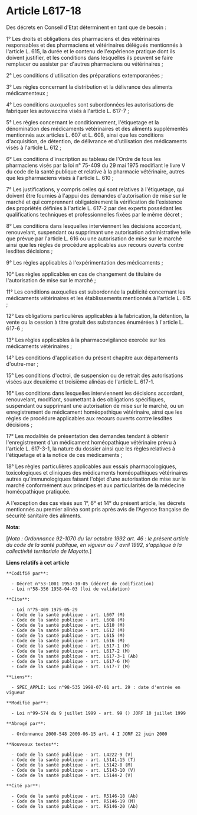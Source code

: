 # Article L617-18

Des décrets en Conseil d'Etat déterminent en tant que de besoin :

1° Les droits et obligations des pharmaciens et des vétérinaires responsables et des pharmaciens et vétérinaires délégués
mentionnés à l'article L. 615, la durée et le contenu de l'expérience pratique dont ils doivent justifier, et les conditions
dans lesquelles ils peuvent se faire remplacer ou assister par d'autres pharmaciens ou vétérinaires ;

2° Les conditions d'utilisation des préparations extemporanées ;

3° Les règles concernant la distribution et la délivrance des aliments médicamenteux ;

4° Les conditions auxquelles sont subordonnées les autorisations de fabriquer les autovaccins visés à l'article L. 617-7 ;

5° Les règles concernant le conditionnement, l'étiquetage et la dénomination des médicaments vétérinaires et des aliments
supplémentés mentionnés aux articles L. 607 et L. 608, ainsi que les conditions d'acquisition, de détention, de délivrance et
d'utilisation des médicaments visés à l'article L. 612 ;

6° Les conditions d'inscription au tableau de l'Ordre de tous les pharmaciens visés par la loi n° 75-409 du 29 mai 1975
modifiant le livre V du code de la santé publique et relative à la pharmacie vétérinaire, autres que les pharmaciens visés à
l'article L. 610 ;

7° Les justifications, y compris celles qui sont relatives à l'étiquetage, qui doivent être fournies à l'appui des demandes
d'autorisation de mise sur le marché et qui comprennent obligatoirement la vérification de l'existence des propriétés
définies à l'article L. 617-2 par des experts possédant les qualifications techniques et professionnelles fixées par le même
décret ;

8° Les conditions dans lesquelles interviennent les décisions accordant, renouvelant, suspendant ou supprimant une
autorisation administrative telle que prévue par l'article L. 616 ou une autorisation de mise sur le marché ainsi que les
règles de procédure applicables aux recours ouverts contre lesdites décisions ;

9° Les règles applicables à l'expérimentation des médicaments ;

10° Les règles applicables en cas de changement de titulaire de l'autorisation de mise sur le marché ;

11° Les conditions auxquelles est subordonnée la publicité concernant les médicaments vétérinaires et les établissements
mentionnés à l'article L. 615 ;

12° Les obligations particulières applicables à la fabrication, la détention, la vente ou la cession à titre gratuit des
substances énumérées à l'article L. 617-6 ;

13° Les règles applicables à la pharmacovigilance exercée sur les médicaments vétérinaires ;

14° Les conditions d'application du présent chapitre aux départements d'outre-mer ;

15° Les conditions d'octroi, de suspension ou de retrait des autorisations visées aux deuxième et troisième alinéas de
l'article L. 617-1.

16° Les conditions dans lesquelles interviennent les décisions accordant, renouvelant, modifiant, soumettant à des
obligations spécifiques, suspendant ou supprimant une autorisation de mise sur le marché, ou un enregistrement de médicament
homéopathique vétérinaire, ainsi que les règles de procédure applicables aux recours ouverts contre lesdites décisions ;

17° Les modalités de présentation des demandes tendant à obtenir l'enregistrement d'un médicament homéopathique vétérinaire
prévu à l'article L. 617-3-1, la nature du dossier ainsi que les règles relatives à l'étiquetage et à la notice de ces
médicaments ;

18° Les règles particulières applicables aux essais pharmacologiques, toxicologiques et cliniques des médicaments
homéopathiques vétérinaires autres qu'immunologiques faisant l'objet d'une autorisation de mise sur le marché conformément
aux principes et aux particularités de la médecine homéopathique pratiquée.

A l'exception des cas visés aux 1°, 6° et 14° du présent article, les décrets mentionnés au premier alinéa sont pris après
avis de l'Agence française de sécurité sanitaire des aliments.

**Nota:**

[*Nota : Ordonnance 92-1070 du 1er octobre 1992 art. 46 : le présent article du code de la santé publique, en vigueur au 7
avril 1992, s'applique à la collectivité territoriale de Mayotte.*]

**Liens relatifs à cet article**

	**Codifié par**:

	  - Décret n°53-1001 1953-10-05 (décret de codification)
	  - Loi n°58-356 1958-04-03 (loi de validation)

	**Cite**:

	  - Loi n°75-409 1975-05-29
	  - Code de la santé publique - art. L607 (M)
	  - Code de la santé publique - art. L608 (M)
	  - Code de la santé publique - art. L610 (M)
	  - Code de la santé publique - art. L612 (M)
	  - Code de la santé publique - art. L615 (M)
	  - Code de la santé publique - art. L616 (M)
	  - Code de la santé publique - art. L617-1 (M)
	  - Code de la santé publique - art. L617-2 (M)
	  - Code de la santé publique - art. L617-3-1 (Ab)
	  - Code de la santé publique - art. L617-6 (M)
	  - Code de la santé publique - art. L617-7 (M)

	**Liens**:

	  - SPEC_APPLI: Loi n°98-535 1998-07-01 art. 29 : date d'entrée en vigueur

	**Modifié par**:

	  - Loi n°99-574 du 9 juillet 1999 - art. 99 () JORF 10 juillet 1999

	**Abrogé par**:

	  - Ordonnance 2000-548 2000-06-15 art. 4 I JORF 22 juin 2000

	**Nouveaux textes**:

	  - Code de la santé publique - art. L4222-9 (V)
	  - Code de la santé publique - art. L5141-15 (T)
	  - Code de la santé publique - art. L5142-8 (M)
	  - Code de la santé publique - art. L5143-10 (V)
	  - Code de la santé publique - art. L5144-2 (V)

	**Cité par**:

	  - Code de la santé publique - art. R5146-18 (Ab)
	  - Code de la santé publique - art. R5146-19 (M)
	  - Code de la santé publique - art. R5146-20 (Ab)
